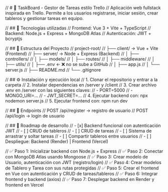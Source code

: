 // # 🧩 TaskBoard - Gestor de Tareas estilo Trello
// Aplicación web fullstack inspirada en Trello. Permite a los usuarios registrarse, iniciar sesión, crear tableros y gestionar tareas en equipo.

// ## 🚀 Tecnologías utilizadas
// Frontend: Vue 3 + Vite + TypeScript
// Backend: Node.js + Express + MongoDB Atlas
// Autenticación: JWT + bcryptjs

// ## 📁 Estructura del Proyecto
// project-root/
// ├── client/         → Vue + Vite (Frontend)
// ├── server/         → Node + Express (Backend)
// │   ├── controllers/
// │   ├── models/
// │   ├── routes/
// │   ├── middleware/
// │   ├── utils/
// │   ├── .env            ← ❌ no se sube a GitHub
// │   ├── app.js
// │   └── server.js
// ├── README.md
// └── .gitignore

// ## ⚙️ Instalación y ejecución local
// 1. Clonar el repositorio y entrar a la carpeta
// 2. Instalar dependencias en /server y /client
// 3. Crear archivo .env en /server con las siguientes claves:
//    - PORT=5000
//    - MONGO_URI=...
//    - JWT_SECRET=...
// 4. Ejecutar backend con: npx nodemon server.js
// 5. Ejecutar frontend con: npm run dev

// ## 🔐 Endpoints
// POST /api/register  → registro de usuario
// POST /api/login     → login de usuario

// ## 📌 Roadmap de desarrollo
// - [x] Backend funcional con autenticación JWT
// - [ ] CRUD de tableros
// - [ ] CRUD de tareas
// - [ ] Sistema de arrastrar y soltar tareas
// - [ ] Compartir tableros entre usuarios
// - [ ] Despliegue: Backend (Render) | Frontend (Vercel)

// ✅ Paso 1: Inicializar backend con Node.js + Express
// ✅ Paso 2: Conectar con MongoDB Atlas usando Mongoose
// ✅ Paso 3: Crear modelo de Usuario, autenticación con JWT (registro/login)
// ✅ Paso 4: Crear modelos de Tablero y Tarea con sus rutas protegidas
// ✅ Paso 5: Crear el frontend en Vue con autenticación y CRUD de tareas/tableros
// ✅ Paso 6: Integrar frontend y backend (axios)
// ✅ Paso 7: Desplegar backend en Render y frontend en Vercel
